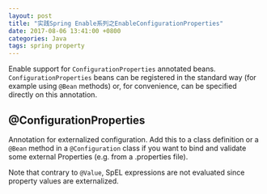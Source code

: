 ```yaml
---
layout: post
title: "实践Spring Enable系列之EnableConfigurationProperties"
date: 2017-08-06 13:41:00 +0800
categories: Java
tags: spring property
---
```


Enable support for `ConfigurationProperties` annotated beans. `ConfigurationProperties` beans can be registered in the standard way (for example using `@Bean` methods) or, for convenience, can be specified directly on this annotation.

## @ConfigurationProperties

Annotation for externalized configuration. Add this to a class definition or a `@Bean` method in a `@Configuration` class if you want to bind and validate some external Properties (e.g. from a .properties file).

Note that contrary to `@Value`, SpEL expressions are not evaluated since property values are externalized.